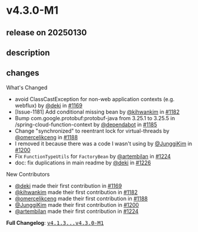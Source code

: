 # v4.3.0-M1

## release on 20250130

## description

## changes

What's Changed

* avoid ClassCastException for non-web application contexts (e.g. webflux) by <a class="user-mention notranslate" data-hovercard-type="user" data-hovercard-url="/users/deki/hovercard" data-octo-click="hovercard-link-click" data-octo-dimensions="link_type:self" href="https://github.com/deki">@deki</a> in <a class="issue-link js-issue-link" data-error-text="Failed to load title" data-id="2442094771" data-permission-text="Title is private" data-url="https://github.com/spring-cloud/spring-cloud-function/issues/1169" data-hovercard-type="pull_request" data-hovercard-url="/spring-cloud/spring-cloud-function/pull/1169/hovercard" href="https://github.com/spring-cloud/spring-cloud-function/pull/1169">#1169</a>
* [Issue-1181] Add conditional missing bean by <a class="user-mention notranslate" data-hovercard-type="user" data-hovercard-url="/users/kihwankim/hovercard" data-octo-click="hovercard-link-click" data-octo-dimensions="link_type:self" href="https://github.com/kihwankim">@kihwankim</a> in <a class="issue-link js-issue-link" data-error-text="Failed to load title" data-id="2512307070" data-permission-text="Title is private" data-url="https://github.com/spring-cloud/spring-cloud-function/issues/1182" data-hovercard-type="pull_request" data-hovercard-url="/spring-cloud/spring-cloud-function/pull/1182/hovercard" href="https://github.com/spring-cloud/spring-cloud-function/pull/1182">#1182</a>
* Bump com.google.protobuf:protobuf-java from 3.25.1 to 3.25.5 in /spring-cloud-function-context by <a class="user-mention notranslate" data-hovercard-type="organization" data-hovercard-url="/orgs/dependabot/hovercard" data-octo-click="hovercard-link-click" data-octo-dimensions="link_type:self" href="https://github.com/dependabot">@dependabot</a> in <a class="issue-link js-issue-link" data-error-text="Failed to load title" data-id="2536816490" data-permission-text="Title is private" data-url="https://github.com/spring-cloud/spring-cloud-function/issues/1185" data-hovercard-type="pull_request" data-hovercard-url="/spring-cloud/spring-cloud-function/pull/1185/hovercard" href="https://github.com/spring-cloud/spring-cloud-function/pull/1185">#1185</a>
* Change "synchronized" to reentrant lock for virtual-threads by <a class="user-mention notranslate" data-hovercard-type="user" data-hovercard-url="/users/omercelikceng/hovercard" data-octo-click="hovercard-link-click" data-octo-dimensions="link_type:self" href="https://github.com/omercelikceng">@omercelikceng</a> in <a class="issue-link js-issue-link" data-error-text="Failed to load title" data-id="2568347158" data-permission-text="Title is private" data-url="https://github.com/spring-cloud/spring-cloud-function/issues/1188" data-hovercard-type="pull_request" data-hovercard-url="/spring-cloud/spring-cloud-function/pull/1188/hovercard" href="https://github.com/spring-cloud/spring-cloud-function/pull/1188">#1188</a>
* I removed it because there was a code I wasn't using by <a class="user-mention notranslate" data-hovercard-type="user" data-hovercard-url="/users/JunggiKim/hovercard" data-octo-click="hovercard-link-click" data-octo-dimensions="link_type:self" href="https://github.com/JunggiKim">@JunggiKim</a> in <a class="issue-link js-issue-link" data-error-text="Failed to load title" data-id="2626849670" data-permission-text="Title is private" data-url="https://github.com/spring-cloud/spring-cloud-function/issues/1200" data-hovercard-type="pull_request" data-hovercard-url="/spring-cloud/spring-cloud-function/pull/1200/hovercard" href="https://github.com/spring-cloud/spring-cloud-function/pull/1200">#1200</a>
* Fix <code>FunctionTypeUtils</code> for <code>FactoryBean</code> by <a class="user-mention notranslate" data-hovercard-type="user" data-hovercard-url="/users/artembilan/hovercard" data-octo-click="hovercard-link-click" data-octo-dimensions="link_type:self" href="https://github.com/artembilan">@artembilan</a> in <a class="issue-link js-issue-link" data-error-text="Failed to load title" data-id="2760059780" data-permission-text="Title is private" data-url="https://github.com/spring-cloud/spring-cloud-function/issues/1224" data-hovercard-type="pull_request" data-hovercard-url="/spring-cloud/spring-cloud-function/pull/1224/hovercard" href="https://github.com/spring-cloud/spring-cloud-function/pull/1224">#1224</a>
* doc: fix duplications in main readme by <a class="user-mention notranslate" data-hovercard-type="user" data-hovercard-url="/users/deki/hovercard" data-octo-click="hovercard-link-click" data-octo-dimensions="link_type:self" href="https://github.com/deki">@deki</a> in <a class="issue-link js-issue-link" data-error-text="Failed to load title" data-id="2775648234" data-permission-text="Title is private" data-url="https://github.com/spring-cloud/spring-cloud-function/issues/1226" data-hovercard-type="pull_request" data-hovercard-url="/spring-cloud/spring-cloud-function/pull/1226/hovercard" href="https://github.com/spring-cloud/spring-cloud-function/pull/1226">#1226</a>

New Contributors

* <a class="user-mention notranslate" data-hovercard-type="user" data-hovercard-url="/users/deki/hovercard" data-octo-click="hovercard-link-click" data-octo-dimensions="link_type:self" href="https://github.com/deki">@deki</a> made their first contribution in <a class="issue-link js-issue-link" data-error-text="Failed to load title" data-id="2442094771" data-permission-text="Title is private" data-url="https://github.com/spring-cloud/spring-cloud-function/issues/1169" data-hovercard-type="pull_request" data-hovercard-url="/spring-cloud/spring-cloud-function/pull/1169/hovercard" href="https://github.com/spring-cloud/spring-cloud-function/pull/1169">#1169</a>
* <a class="user-mention notranslate" data-hovercard-type="user" data-hovercard-url="/users/kihwankim/hovercard" data-octo-click="hovercard-link-click" data-octo-dimensions="link_type:self" href="https://github.com/kihwankim">@kihwankim</a> made their first contribution in <a class="issue-link js-issue-link" data-error-text="Failed to load title" data-id="2512307070" data-permission-text="Title is private" data-url="https://github.com/spring-cloud/spring-cloud-function/issues/1182" data-hovercard-type="pull_request" data-hovercard-url="/spring-cloud/spring-cloud-function/pull/1182/hovercard" href="https://github.com/spring-cloud/spring-cloud-function/pull/1182">#1182</a>
* <a class="user-mention notranslate" data-hovercard-type="user" data-hovercard-url="/users/omercelikceng/hovercard" data-octo-click="hovercard-link-click" data-octo-dimensions="link_type:self" href="https://github.com/omercelikceng">@omercelikceng</a> made their first contribution in <a class="issue-link js-issue-link" data-error-text="Failed to load title" data-id="2568347158" data-permission-text="Title is private" data-url="https://github.com/spring-cloud/spring-cloud-function/issues/1188" data-hovercard-type="pull_request" data-hovercard-url="/spring-cloud/spring-cloud-function/pull/1188/hovercard" href="https://github.com/spring-cloud/spring-cloud-function/pull/1188">#1188</a>
* <a class="user-mention notranslate" data-hovercard-type="user" data-hovercard-url="/users/JunggiKim/hovercard" data-octo-click="hovercard-link-click" data-octo-dimensions="link_type:self" href="https://github.com/JunggiKim">@JunggiKim</a> made their first contribution in <a class="issue-link js-issue-link" data-error-text="Failed to load title" data-id="2626849670" data-permission-text="Title is private" data-url="https://github.com/spring-cloud/spring-cloud-function/issues/1200" data-hovercard-type="pull_request" data-hovercard-url="/spring-cloud/spring-cloud-function/pull/1200/hovercard" href="https://github.com/spring-cloud/spring-cloud-function/pull/1200">#1200</a>
* <a class="user-mention notranslate" data-hovercard-type="user" data-hovercard-url="/users/artembilan/hovercard" data-octo-click="hovercard-link-click" data-octo-dimensions="link_type:self" href="https://github.com/artembilan">@artembilan</a> made their first contribution in <a class="issue-link js-issue-link" data-error-text="Failed to load title" data-id="2760059780" data-permission-text="Title is private" data-url="https://github.com/spring-cloud/spring-cloud-function/issues/1224" data-hovercard-type="pull_request" data-hovercard-url="/spring-cloud/spring-cloud-function/pull/1224/hovercard" href="https://github.com/spring-cloud/spring-cloud-function/pull/1224">#1224</a>

<strong>Full Changelog</strong>: <a class="commit-link" href="https://github.com/spring-cloud/spring-cloud-function/compare/v4.1.3...v4.3.0-M1"><tt>v4.1.3...v4.3.0-M1</tt></a>


